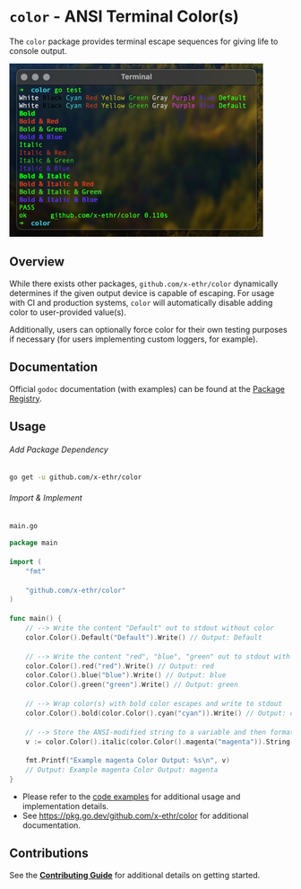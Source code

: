 # `color` - ANSI Terminal Color(s)

The `color` package provides terminal escape sequences for giving life to console output.

![terminal-output-example](./.documentation/terminal-output.png)

## Overview

While there exists other packages, `github.com/x-ethr/color` dynamically determines if the given output
device is capable of escaping. For usage with CI and production systems, `color` will automatically disable
adding color to user-provided value(s).

Additionally, users can optionally force color for their own testing purposes if necessary (for users implementing custom
loggers, for example).

## Documentation

Official `godoc` documentation (with examples) can be found at the [Package Registry](https://pkg.go.dev/github.com/x-ethr/color).

## Usage

###### Add Package Dependency

```bash
go get -u github.com/x-ethr/color
```

###### Import & Implement

`main.go`

```go
package main

import (
    "fmt"

    "github.com/x-ethr/color"
)

func main() {
    // --> Write the content "Default" out to stdout without color
    color.Color().Default("Default").Write() // Output: Default

    // --> Write the content "red", "blue", "green" out to stdout with color escapes
    color.Color().red("red").Write() // Output: red
    color.Color().blue("blue").Write() // Output: blue
    color.Color().green("green").Write() // Output: green

    // --> Wrap color(s) with bold color escapes and write to stdout
    color.Color().bold(color.Color().cyan("cyan")).Write() // Output: cyan

    // --> Store the ANSI-modified string to a variable and then format, write the value to stdout
    v := color.Color().italic(color.Color().magenta("magenta")).String()

    fmt.Printf("Example magenta Color Output: %s\n", v)
    // Output: Example magenta Color Output: magenta
}
```

- Please refer to the [code examples](./example_test.go) for additional usage and implementation details.
- See https://pkg.go.dev/github.com/x-ethr/color for additional documentation.

## Contributions

See the [**Contributing Guide**](./CONTRIBUTING.md) for additional details on getting started.
